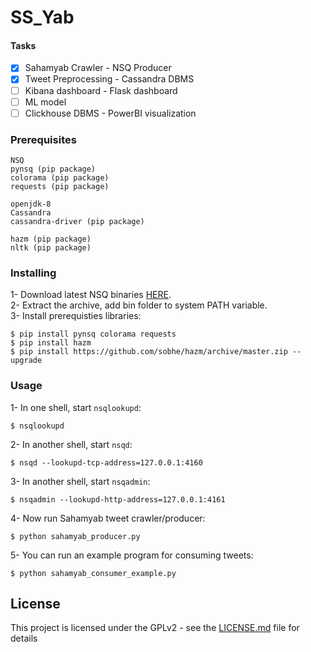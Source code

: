 # SS_Yab

#### Tasks
- [x] Sahamyab Crawler - NSQ Producer
- [x] Tweet Preprocessing - Cassandra DBMS
- [ ] Kibana dashboard - Flask dashboard 
- [ ] ML model
- [ ] Clickhouse DBMS - PowerBI visualization

### Prerequisites

```
NSQ
pynsq (pip package)
colorama (pip package)
requests (pip package)

openjdk-8
Cassandra
cassandra-driver (pip package)

hazm (pip package)
nltk (pip package)
```

### Installing

1- Download latest NSQ binaries [HERE](https://nsq.io/deployment/installing.html).  
2- Extract the archive, add bin folder to system PATH variable.  
3- Install prerequisties libraries:
```
$ pip install pynsq colorama requests
$ pip install hazm
$ pip install https://github.com/sobhe/hazm/archive/master.zip --upgrade
```


### Usage
1- In one shell, start ``nsqlookupd``:  
```
$ nsqlookupd
```
2- In another shell, start ``nsqd``:
```
$ nsqd --lookupd-tcp-address=127.0.0.1:4160
```
3- In another shell, start ``nsqadmin``:
```
$ nsqadmin --lookupd-http-address=127.0.0.1:4161
```
4- Now run Sahamyab tweet crawler/producer:
```
$ python sahamyab_producer.py
```
5- You can run an example program for consuming tweets:
```
$ python sahamyab_consumer_example.py
```

## License

This project is licensed under the GPLv2 - see the [LICENSE.md](LICENSE.md) file for details
